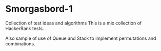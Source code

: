 # Smorgasbord-1
Collection of test ideas and algorithms
This is a mix collection of HackerRank tests. 

Also sample of use of Queue and Stack to implement permutations and combinations.
